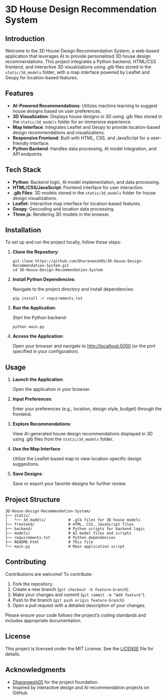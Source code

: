 <h1>3D House Design Recommendation System</h1>
        <h2>Introduction</h2>
        <p>Welcome to the 3D House Design Recommendation System, a web-based application that leverages AI to provide personalized 3D house design recommendations. This project integrates a Python backend, HTML/CSS frontend, and interactive 3D visualizations using .glb files stored in the <code>static/3d_models</code> folder, with a map interface powered by Leaflet and Geopy for location-based features.</p>
        <h2>Features</h2>
        <ul>
            <li><strong>AI-Powered Recommendations</strong>: Utilizes machine learning to suggest house designs based on user preferences.</li>
            <li><strong>3D Visualization</strong>: Displays house designs in 3D using .glb files stored in the <code>static/3d_models</code> folder for an immersive experience.</li>
            <li><strong>Map Interface</strong>: Integrates Leaflet and Geopy to provide location-based design recommendations and visualizations.</li>
            <li><strong>Responsive Frontend</strong>: Built with HTML, CSS, and JavaScript for a user-friendly interface.</li>
            <li><strong>Python Backend</strong>: Handles data processing, AI model integration, and API endpoints.</li>
        </ul>
        <h2>Tech Stack</h2>
        <ul>
            <li><strong>Python</strong>: Backend logic, AI model implementation, and data processing.</li>
            <li><strong>HTML/CSS/JavaScript</strong>: Frontend interface for user interaction.</li>
            <li><strong>.glb Files</strong>: 3D models stored in the <code>static/3d_models</code> folder for house design visualizations.</li>
            <li><strong>Leaflet</strong>: Interactive map interface for location-based features.</li>
            <li><strong>Geopy</strong>: Geocoding and location data processing.</li>
            <li><strong>Three.js</strong>: Rendering 3D models in the browser.</li>
        </ul>
        <h2>Installation</h2>
        <p>To set up and run the project locally, follow these steps:</p>
        <ol>
            <li><strong>Clone the Repository</strong>:
                <pre><code>git clone https://github.com/Dharaneesh05/3D-House-Design-Recommendation-System.git
cd 3D-House-Design-Recommendation-System</code></pre>
            </li>
            <li><strong>Install Python Dependencies</strong>:
                <p>Navigate to the project directory and install dependencies:</p>
                <pre><code>pip install -r requirements.txt</code></pre>
            </li>
            <li><strong>Run the Application</strong>:
                <p>Start the Python backend:</p>
                <pre><code>python main.py</code></pre>
            </li>
            <li><strong>Access the Application</strong>:
                <p>Open your browser and navigate to <a href="http://localhost:5000">http://localhost:5000</a> (or the port specified in your configuration).</p>
            </li>
        </ol>
        <h2>Usage</h2>
        <ol>
            <li><strong>Launch the Application</strong>:
                <p>Open the application in your browser.</p>
            </li>
            <li><strong>Input Preferences</strong>:
                <p>Enter your preferences (e.g., location, design style, budget) through the frontend.</p>
            </li>
            <li><strong>Explore Recommendations</strong>:
                <p>View AI-generated house design recommendations displayed in 3D using .glb files from the <code>static/3d_models</code> folder.</p>
            </li>
            <li><strong>Use the Map Interface</strong>:
                <p>Utilize the Leaflet-based map to view location-specific design suggestions.</p>
            </li>
            <li><strong>Save Designs</strong>:
                <p>Save or export your favorite designs for further review.</p>
            </li>
        </ol>
        <h2>Project Structure</h2>
        <pre><code>3D-House-Design-Recommendation-System/
├── static/
│   └── 3d_models/          # .glb files for 3D house models
├── frontend/               # HTML, CSS, JavaScript files
├── backend/                # Python scripts for backend logic
├── models/                 # AI model files and scripts
├── requirements.txt        # Python dependencies
├── README.html             # This file
└── main.py                 # Main application script
</code></pre>
        <h2>Contributing</h2>
        <p>Contributions are welcome! To contribute:</p>
        <ol>
            <li>Fork the repository.</li>
            <li>Create a new branch (<code>git checkout -b feature-branch</code>).</li>
            <li>Make your changes and commit (<code>git commit -m "Add feature"</code>).</li>
            <li>Push to the branch (<code>git push origin feature-branch</code>).</li>
            <li>Open a pull request with a detailed description of your changes.</li>
        </ol>
        <p>Please ensure your code follows the project’s coding standards and includes appropriate documentation.</p>
        <h2>License</h2>
        <p>This project is licensed under the MIT License. See the <a href="LICENSE">LICENSE</a> file for details.</p>
        <h2>Acknowledgments</h2>
        <ul>
            <li><a href="https://github.com/Dharaneesh05">Dharaneesh05</a> for the project foundation.</li>
            <li>Inspired by interactive design and AI recommendation projects on GitHub.</li>
        </ul>
    </div>
</body>
</html>
